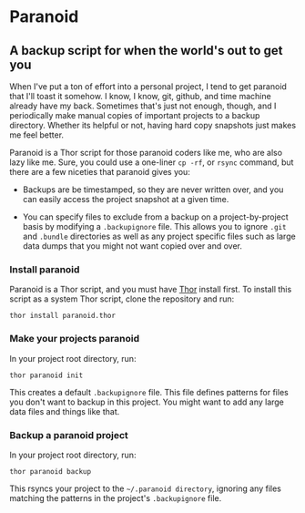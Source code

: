 # Paranoid
## A backup script for when the world's out to get you

When I've put a ton of effort into a personal project, I tend to get paranoid that I'll toast it somehow. I know, I know, git, github, and time machine already have my back. Sometimes that's just not enough, though, and I periodically make manual copies of important projects to a backup directory. Whether its helpful or not, having hard copy snapshots just makes me feel better.

Paranoid is a Thor script for those paranoid coders like me, who are also lazy like me. Sure, you could use a one-liner `cp -rf`, or `rsync` command, but there are a few niceties that paranoid gives you:

* Backups are be timestamped, so they are never written over, and you can easily access the project snapshot at a given time. 

* You can specify files to exclude from a backup on a project-by-project basis by modifying a `.backupignore` file. This allows you to ignore `.git` and `.bundle` directories as well as any project specific files such as large data dumps that you might not want copied over and over. 

### Install paranoid
Paranoid is a Thor script, and you must have [Thor](https://github.com/wycats/thor) install first. To install this script as a system Thor script, clone the repository and run:

    thor install paranoid.thor

### Make your projects paranoid
In your project root directory, run:

    thor paranoid init
This creates a default `.backupignore` file. This file defines patterns for files you don't want to backup in this project. You might want to add any large data files and things like that.

### Backup a paranoid project
In your project root directory, run:
    
    thor paranoid backup
This rsyncs your project to the `~/.paranoid directory`, ignoring any files matching the patterns in the project's `.backupignore` file.

